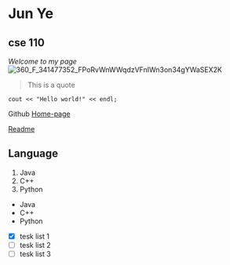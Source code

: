 # **Jun Ye**
## cse 110
*Welcome to my page*
![360_F_341477352_FPoRvWnWWqdzVFnIWn3on34gYWaSEX2K](https://user-images.githubusercontent.com/68622712/193485232-f1ca068f-fd40-4890-aeb1-d323f12279d8.jpg)

>This is a quote


```
cout << "Hello world!" << endl;

```
Github [Home-page](https://github.com/jyip6/Lab-0-1)

[Readme](README.md)

## Language ##

1. Java
2. C++
3. Python

-  Java 
-  C++ 
-  Python

- [x] tesk list 1
- [ ] tesk list 2
- [ ] tesk list 3
